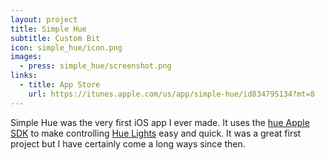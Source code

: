```yaml
---
layout: project
title: Simple Hue
subtitle: Custom Bit
icon: simple_hue/icon.png
images:
  - press: simple_hue/screenshot.png
links:
  - title: App Store
    url: https://itunes.apple.com/us/app/simple-hue/id834795134?mt=8
---
```


Simple Hue was the very first iOS app I ever made. It uses the [hue Apple SDK](http://www.developers.meethue.com/documentation/apple-sdk) to make controlling
[Hue Lights](http://www2.meethue.com/en-us/) easy and quick. It was a great
first project but I have certainly come a long ways since then.
